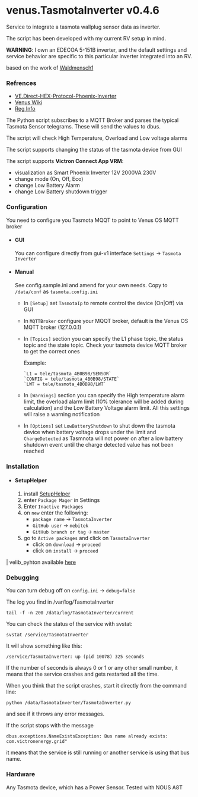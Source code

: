 # venus.TasmotaInverter v0.4.6
Service to integrate a tasmota wallplug sensor data as inverter.

The script has been developed with my current RV setup in mind.

**WARNING**: I own an EDECOA 5-151B inverter, and the default settings and service behavior are specific to this particular inverter integrated into an RV.

based on the work of [Waldmensch1](https://github.com/Waldmensch1/venus.dbus-tasmota-inverter)

### Refrences
* [VE.Direct-HEX-Protocol-Phoenix-Inverter](https://www.victronenergy.com/upload/documents/VE.Direct-HEX-Protocol-Phoenix-Inverter.pdf)
* [Venus Wiki](https://github.com/victronenergy/venus/wiki/dbus#inverter)
* [Reg Info](https://communityarchive.victronenergy.com/storage/attachments/reg-info.pdf)

The Python script subscribes to a MQTT Broker and parses the typical Tasmota Sensor telegrams. These will send the values to dbus. 

The script will check High Temperature, Overload and Low voltage alarms 

The script supports changing the status of the tasmota device from GUI

The script supports **Victron Connect App VRM**:
   * visualization as Smart Phoenix Inverter 12V 2000VA 230V
   * change mode (On, Off, Eco)
   * change Low Battery Alarm
   * change Low Battery shutdown trigger

### Configuration

You need to configure you Tasmota MQQT to point to Venus OS MQTT broker

* #### GUI
    You can configure directly from gui-v1 interface `Settings` -> `Tasmota Inverter`

* #### Manual
    See config.sample.ini and amend for your own needs. Copy to `/data/conf` as `tasmota.config.ini`
    - In `[Setup]` set `TasmotaIp` to remote control the device (On|Off) via GUI
    - In `MQTTBroker` configure your MQQT broker, default is the Venus OS MQTT broker (127.0.0.1)
    - In `[Topics]` section you can specify the L1 phase topic, the status topic and the state topic. Check your tasmota device MQTT broker to get the correct ones
    
      Example:

          `L1 = tele/tasmota_4B0B98/SENSOR`
          `CONFIG = tele/tasmota_4B0B98/STATE`
          `LWT = tele/tasmota_4B0B98/LWT`

    - In `[Warnings]` section you can specify the High temperature alarm limit, the overload alarm limit (10% tolerance will be added during calculation) and the Low Battery Voltage alarm limit. All this settings will raise a warning notification
    - In `[Options]` set `LowBatteryShutdown` to shut down the tasmota device when battery voltage drops under the limit and `ChargeDetected` as Tasmnota will not power on after a low battery shutdown event until the charge detected value has not been reached



### Installation

* #### SetupHelper
  1. install [SetupHelper](https://github.com/kwindrem/SetupHelper)
  2. enter `Package Mager` in Settings
  3. Enter `Inactive Packages`
  4. on `new` enter the following:
     - `package name` -> `TasmotaInverter`
     - `GitHub user` -> `mebitek`
     - `GitHub branch or tag` -> `master` 
  5. go to `Active packages` and click on `TasmotaInverter`
     - click on `download` -> `proceed`
     - click on `install` -> `proceed`

| velib_pyhton available [here](https://github.com/victronenergy/velib_python/tree/master) 

### Debugging
You can turn debug off on `config.ini` -> `debug=false`

The log you find in /var/log/TasmotaInverter

`tail -f -n 200 /data/log/TasmotaInverter/current`

You can check the status of the service with svstat:

`svstat /service/TasmotaInverter`

It will show something like this:

`/service/TasmotaInverter: up (pid 10078) 325 seconds`

If the number of seconds is always 0 or 1 or any other small number, it means that the service crashes and gets restarted all the time.

When you think that the script crashes, start it directly from the command line:

`python /data/TasmotaInverter/TasmotaInverter.py`

and see if it throws any error messages.

If the script stops with the message

`dbus.exceptions.NameExistsException: Bus name already exists: com.victronenergy.grid"`

it means that the service is still running or another service is using that bus name.


### Hardware

Any Tasmota device, which has a Power Sensor.
Tested with NOUS A8T
